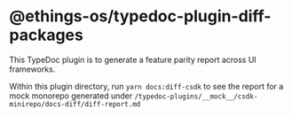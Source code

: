 # @ethings-os/typedoc-plugin-diff-packages

This TypeDoc plugin is to generate a feature parity report across UI frameworks.

Within this plugin directory, run `yarn docs:diff-csdk` to see the report for a mock monorepo generated under `/typedoc-plugins/__mock__/csdk-minirepo/docs-diff/diff-report.md`
